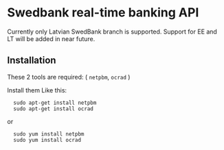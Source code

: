 # Swedbank real-time banking API
Currently only Latvian SwedBank branch is supported. 
Support for EE and LT will be added in near future.

Installation
-------------

These 2 tools are required: ( `netpbm`, `ocrad` )

Install them Like this:

      sudo apt-get install netpbm
      sudo apt-get install ocrad

or

      sudo yum install netpbm
      sudo yum install ocrad


